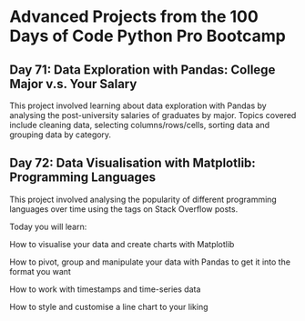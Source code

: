 <h1> Advanced Projects from the 100 Days of Code Python Pro Bootcamp </h1>

<h2> Day 71: Data Exploration with Pandas: College Major v.s. Your Salary </h2>

This project involved learning about data exploration with Pandas by analysing the post-university salaries of graduates by major. Topics covered include cleaning data, selecting columns/rows/cells, sorting data and grouping data by category.

<h2> Day 72: Data Visualisation with Matplotlib: Programming Languages </h2>
This project involved analysing the popularity of different programming languages over time using the tags on Stack Overflow posts.

Today you will learn:

How to visualise your data and create charts with Matplotlib

How to pivot, group and manipulate your data with Pandas to get it into the format you want

How to work with timestamps and time-series data

How to style and customise a line chart to your liking
